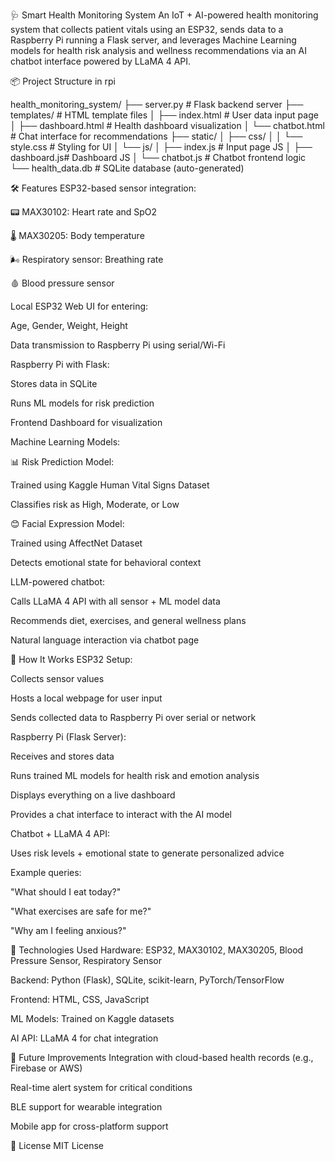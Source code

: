 🩺 Smart Health Monitoring System
An IoT + AI-powered health monitoring system that collects patient vitals using an ESP32, sends data to a Raspberry Pi running a Flask server, and leverages Machine Learning models for health risk analysis and wellness recommendations via an AI chatbot interface powered by LLaMA 4 API.

📦 Project Structure in rpi





health_monitoring_system/
├── server.py           # Flask backend server
├── templates/          # HTML template files
│   ├── index.html      # User data input page
│   ├── dashboard.html  # Health dashboard visualization
│   └── chatbot.html    # Chat interface for recommendations
├── static/
│   ├── css/
│   │   └── style.css   # Styling for UI
│   └── js/
│       ├── index.js    # Input page JS
│       ├── dashboard.js# Dashboard JS
│       └── chatbot.js  # Chatbot frontend logic
└── health_data.db      # SQLite database (auto-generated)




🛠️ Features
ESP32-based sensor integration:

📟 MAX30102: Heart rate and SpO2

🌡️ MAX30205: Body temperature

🌬️ Respiratory sensor: Breathing rate

🩸 Blood pressure sensor

Local ESP32 Web UI for entering:

Age, Gender, Weight, Height

Data transmission to Raspberry Pi using serial/Wi-Fi

Raspberry Pi with Flask:

Stores data in SQLite

Runs ML models for risk prediction

Frontend Dashboard for visualization





Machine Learning Models:

📊 Risk Prediction Model:

Trained using Kaggle Human Vital Signs Dataset

Classifies risk as High, Moderate, or Low


😊 Facial Expression Model:

Trained using AffectNet Dataset

Detects emotional state for behavioral context




LLM-powered chatbot:

Calls LLaMA 4 API with all sensor + ML model data

Recommends diet, exercises, and general wellness plans

Natural language interaction via chatbot page




🚀 How It Works
ESP32 Setup:

Collects sensor values

Hosts a local webpage for user input

Sends collected data to Raspberry Pi over serial or network


Raspberry Pi (Flask Server):

Receives and stores data

Runs trained ML models for health risk and emotion analysis

Displays everything on a live dashboard

Provides a chat interface to interact with the AI model


Chatbot + LLaMA 4 API:

Uses risk levels + emotional state to generate personalized advice

Example queries:

"What should I eat today?"

"What exercises are safe for me?"

"Why am I feeling anxious?"




🧠 Technologies Used
Hardware: ESP32, MAX30102, MAX30205, Blood Pressure Sensor, Respiratory Sensor

Backend: Python (Flask), SQLite, scikit-learn, PyTorch/TensorFlow

Frontend: HTML, CSS, JavaScript

ML Models: Trained on Kaggle datasets

AI API: LLaMA 4 for chat integration



🧪 Future Improvements
Integration with cloud-based health records (e.g., Firebase or AWS)

Real-time alert system for critical conditions

BLE support for wearable integration

Mobile app for cross-platform support

📜 License
MIT License
